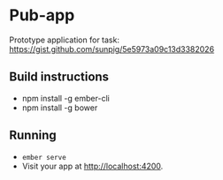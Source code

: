 # Pub-app

Prototype application for task: https://gist.github.com/sunpig/5e5973a09c13d3382026

## Build instructions 

* npm install -g ember-cli 
* npm install -g bower

## Running

* `ember serve`
* Visit your app at [http://localhost:4200](http://localhost:4200).
